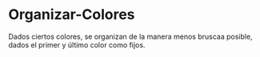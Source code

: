 # Organizar-Colores
Dados ciertos colores, se organizan de la manera menos bruscaa posible, dados el primer y último color como fijos.
